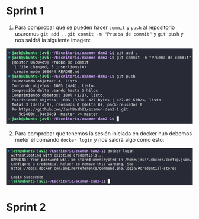 # Sprint 1

1. Para comprobar que se pueden hacer `commit` y `push` al repositorio usaremos `git add .`, `git commit -m "Prueba de commit"` y `git push` y nos saldrá la siguiente imagen:

![Captura commit de prueba](images/captura_commit.png)

2. Para comprobar que tenemos la sesión iniciada en docker hub debemos meter el comando `docker login` y nos saldrá algo como esto:

![Captura login](images/captura_login.png)

# Sprint 2